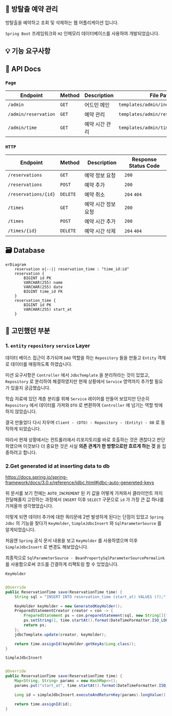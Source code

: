 ## 🏃 방탈출 예약 관리

방탈출을 예약하고 조회 및 삭제하는 웹 어플리케이션 입니다.

`Spring Boot` 프레임워크와 `H2` 인메모리 데이터베이스를 사용하여 개발되었습니다.

## 💡 기능 요구사항

## 🎫 API Docs

### `Page`

| Endpoint             | Method | Description | File Path                          |
|----------------------|:-------|-------------|------------------------------------|
| `/admin`             | `GET`  | 어드민 메인      | `templates/admin/index.html`       |
| `/admin/reservation` | `GET`  | 예약 관리       | `templates/admin/reservation.html` |
| `/admin/time`        | `GET`  | 예약 시간 관리    | `templates/admin/time.html`        |

### `HTTP`

| Endpoint             | Method   | Description | Response Status Code |
|----------------------|:---------|-------------|----------------------|
| `/reservations`      | `GET`    | 예약 정보 요청    | `200`                |
| `/reservations`      | `POST`   | 예약 추가       | `200`                |
| `/reservations/{id}` | `DELETE` | 예약 취소       | `204` `404`          |
| `/times`             | `GET`    | 예약 시간 정보 요청 | `200`                |
| `/times`             | `POST`   | 예약 시간 추가    | `200`                |
| `/times/{id}`        | `DELETE` | 예약 시간 삭제    | `204` `404`          |

## 🗃️ Database

``` mermaid
erDiagram
    reservation o|--|| reservation_time : "time_id:id"
    reservation {
        BIGINT id PK
        VARCHAR(255) name
        VARCHAR(255) date
        BIGINT time_id FK
    }
    reservation_time {
        BIGINT id PK
        VARCHAR(255) start_at
    }
```

## 🧐 고민했던 부분

### 1. `entity` `repository` `service` Layer

데이터 베이스 접근이 추가되며 `DAO` 역할을 하는 `Repository` 들을 만들고 `Entity` 객체로 데이터를 매핑하도록 하였습니다.

미션 요구사항은 `Controller` 에서 `JdbcTemplate` 을 분리하라는 것이 있었고, `Repository` 로 분리하여 해결하였지만 현재 상황에서 `Service` 영역까지 추가할 필요가 있을지
궁금했습니다.

학습 자료에 있던 계층 분리를 위해 `Service` 레이어를 만들어 보았지만 단순히 `Repository` 에서 데이터를 가져와 `DTO` 로 변환하여 `Controller` 에 넘기는 역할 밖에 하지 않았습니다.

결국 만들었다 다시 지우며 `Client - (DTO) - Repository - (Entity) - DB` 로 동작하게 되었습니다.

따라서 현재 상황에서는 컨트롤러에서 리포지토리를 바로 호출하는 것은 괜찮다고 판단하였으며 이것보다 더 중요한 것은 사실 **의존 관계가 한 방향으로만 흐르게 하는 것** 을 집중하려고 합니다.

### 2.Get generated id at inserting data to db

https://docs.spring.io/spring-framework/docs/3.0.x/reference/jdbc.html#jdbc-auto-genereted-keys

위 문서를 보기 전에는 `AUTO_INCREMENT` 된 키 값을 어떻게 가져와서 클라이언트 까지 전달해줄지 고민하는 과정에서 `INSERT` 이후 `SELECT` 구문으로 `id` 가 가장 큰 값 하나를 가져올까
생각했었습니다.

이렇게 되면 데이터 추가에 대한 쿼리문에 2번 발생하게 된다는 단점이 있었고 `Spring Jdbc` 의 기능을 찾다가 `KeyHolder`, `SimpleJdbcInsert`
와 `SqlParameterSource` 를 알게되었습니다.

처음엔 `Spring` 공식 문서 내용을 보고 `KeyHolder` 를 사용하였으며 이후 `SimpleJdbcInsert` 로 변경도 해보았습니다.

최종적으로 `SqlParameterSource - BeanPropertySqlParameterSourcePermalink` 를 사용함으로써 코드를 간결하게 리팩토링 할 수 있었습니다.

`KeyHolder`

```java

@Override
public ReservationTime save(ReservationTime time) {
    String sql = "INSERT INTO reservation_time (start_at) VALUES (?);";

    KeyHolder keyHolder = new GeneratedKeyHolder();
    PreparedStatementCreator creator = con -> {
        PreparedStatement ps = con.prepareStatement(sql, new String[]{"id"});
        ps.setString(1, time.startAt().format(DateTimeFormatter.ISO_LOCAL_TIME));
        return ps;
    };
    jdbcTemplate.update(creator, keyHolder);

    return time.assignId(keyHolder.getKeyAs(Long.class));
}
```

`SimpleJdbcInsert`

```java

@Override
public ReservationTime save(ReservationTime time) {
    Map<String, String> params = new HashMap<>();
    params.put("start_at", time.startAt().format(DateTimeFormatter.ISO_LOCAL_TIME));

    Long id = simpleJdbcInsert.executeAndReturnKey(params).longValue();

    return time.assignId(id);
}
```
